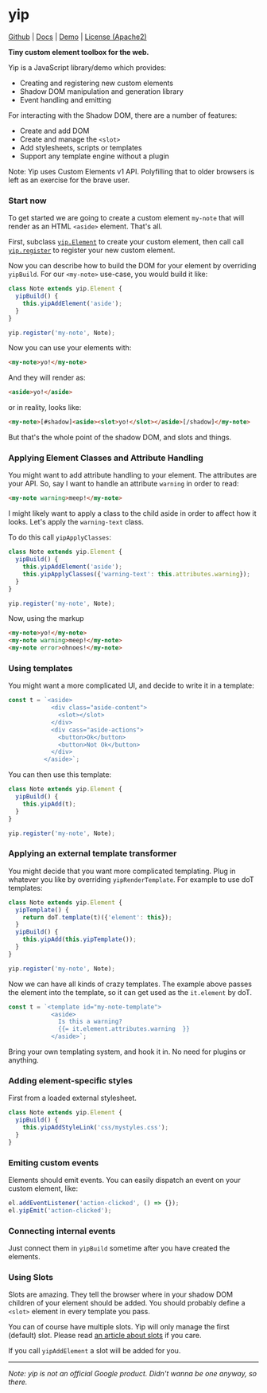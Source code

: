 
# yip

[Github](https://github.com/aliafshar/yip)
| [Docs](https://yipjs-7c3d2.firebaseapp.com/)
| [Demo](https://yipjs-7c3d2.firebaseapp.com/demo)
| [License (Apache2)](https://github.com/aliafshar/yip/blob/master/LICENSE)


**Tiny custom element toolbox for the web.**

Yip is a JavaScript library/demo which provides:

* Creating and registering new custom elements
* Shadow DOM manipulation and generation library
* Event handling and emitting

For interacting with the Shadow DOM, there are a number of features:

* Create and add DOM
* Create and manage the `<slot>`
* Add stylesheets, scripts or templates
* Support any template engine without a plugin

Note: Yip uses Custom Elements v1 API. Polyfilling that to older browsers is
left as an exercise for the brave user.


### Start now

To get started we are going to create a custom element `my-note` that will
render as an HTML `<aside>` element. That's all.

First, subclass [`yip.Element`](/Element.html) to create your custom element,
then call call [`yip.register`](/globals.html#register) to register your new
custom element.

Now you can describe how to build the DOM for your element by overriding
`yipBuild`. For our `<my-note>` use-case, you would build it like:

```javascript
class Note extends yip.Element {
  yipBuild() {
    this.yipAddElement('aside');
  }
}

yip.register('my-note', Note);
```

Now you can use your elements with:

```html
<my-note>yo!</my-note>
```

And they will render as:

```html
<aside>yo!</aside>
```

or in reality, looks like:

```html
<my-note>[#shadow]<aside><slot>yo!</slot></aside>[/shadow]</my-note>
```

But that's the whole point of the shadow DOM, and slots and things.

### Applying Element Classes and Attribute Handling

You might want to add attribute handling to your element. The
attributes are your API. So, say I want to handle an attribute `warning` in
order to read:

```html
<my-note warning>meep!</my-note>
```

I might likely want to apply a class to the child aside in order to affect how it
looks. Let's apply the `warning-text` class.

To do this call `yipApplyClasses`:

```javascript
class Note extends yip.Element {
  yipBuild() {
    this.yipAddElement('aside');
    this.yipApplyClasses({'warning-text': this.attributes.warning});
  }
}

yip.register('my-note', Note);
```

Now, using the markup 
```html
<my-note>yo!</my-note>
<my-note warning>meep!</my-note>
<my-note error>ohnoes!</my-note>
```

### Using templates

You might want a more complicated UI, and decide to write it in a template:


```javascript
const t = `<aside>
            <div class="aside-content">
              <slot></slot>
            </div>
            <div cass="aside-actions">
              <button>Ok</button>
              <button>Not Ok</button>
            </div>
          </aside>`;
```
You can then use this template:

```javascript
class Note extends yip.Element {
  yipBuild() {
    this.yipAdd(t);
  }
}

yip.register('my-note', Note);
```
### Applying an external template transformer

You might decide that you want more complicated templating. Plug in whatever you
like by overriding `yipRenderTemplate`. For example to use doT templates:

```javascript
class Note extends yip.Element {
  yipTemplate() {
    return doT.template(t)({'element': this});
  }
  yipBuild() {
    this.yipAdd(this.yipTemplate());
  }
}

yip.register('my-note', Note);
```

Now we can have all kinds of crazy templates. The example above passes the
element into the template, so it can get used as the `it.element` by doT.

```javascript
const t = `<template id="my-note-template">
            <aside>
              Is this a warning?
              {{= it.element.attributes.warning  }}
            </aside>`;
```
Bring your own templating system, and hook it in. No need for plugins
or anything.

### Adding element-specific styles

First from a loaded external stylesheet.

```javascript
class Note extends yip.Element {
  yipBuild() {
    this.yipAddStyleLink('css/mystyles.css');
  }
}
```

### Emiting custom events

Elements should emit events. You can easily dispatch an event on your custom
element, like:

```javascript
el.addEventListener('action-clicked', () => {});
el.yipEmit('action-clicked');
```

### Connecting internal events

Just connect them in `yipBuild` sometime after you have created the elements.

### Using Slots

Slots are amazing. They tell the browser where in your shadow DOM children of
your element should be added. You should probably define a `<slot>` element in
every template you pass.

You can of course have multiple slots. Yip will only manage the first (default)
slot. Please read [an article about slots](https://developers.google.com/web/fundamentals/getting-started/primers/shadowdom#composition_slot)
if you care.


If you call `yipAddElement` a slot will be added for
you.

<hr />

*Note: yip is not an official Google product. Didn't wanna be one anyway, so
there.*

